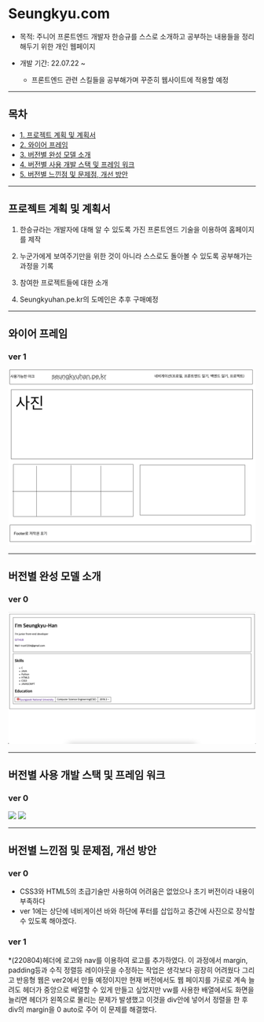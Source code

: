 # Seungkyu.com

* 목적: 주니어 프론트엔드 개발자 한승규를 스스로 소개하고 공부하는 내용들을 정리해두기 위한 개인 웹페이지

* 개발 기간: 22.07.22 ~ 
  - 프론트엔드 관련 스킬들을 공부해가며 꾸준히 웹사이트에 적용할 예정

<hr>

## 목차

* [1. 프로젝트 계획 및 계획서](#프로젝트-계획-및-계획서)
* [2. 와이어 프레임](#와이어-프레임)
* [3. 버전별 완성 모델 소개](#버전별-완성-모델-소개)
* [4. 버전별 사용 개발 스택 및 프레임 워크](#버전별-사용-개발-스택-및-프레임-워크)
* [5. 버전별 느낀점 및 문제점, 개선 방안](#버전별-느낀점-및-문제점-개선-방안)

<hr>

## 프로젝트 계획 및 계획서

1. 한승규라는 개발자에 대해 알 수 있도록 가진 프론트엔드 기술을 이용하여 홈페이지를 제작
2. 누군가에게 보여주기만을 위한 것이 아니라 스스로도 돌아볼 수 있도록 공부해가는 과정을 기록
3. 참여한 프로젝트들에 대한 소개

4. Seungkyuhan.pe.kr의 도메인은 추후 구매예정

<hr>

## 와이어 프레임

### ver 1

<img src = "https://github.com/Seungkyu-Han/Seungkyu.com/blob/main/ver%201/ver%201_model.JPG">

<hr>

## 버전별 완성 모델 소개

### ver 0

<img src = "https://github.com/Seungkyu-Han/Seungkyu.com/blob/main/ver%200/ver%200.png">

<hr>

## 버전별 사용 개발 스택 및 프레임 워크

### ver 0

<img src="https://img.shields.io/badge/HTML5-E34F26?style=for-the-badge&logo=HTML5&logoColor=black"> <img src="https://img.shields.io/badge/CSS3-1572B6?style=for-the-badge&logo=CSS3&logoColor=white"><br>

<hr>


## 버전별 느낀점 및 문제점, 개선 방안

### ver 0

* CSS3와 HTML5의 초급기술만 사용하여 어려움은 없었으나 초기 버전이라 내용이 부족하다
* ver 1에는 상단에 네비게이션 바와 하단에 푸터를 삽입하고 중간에 사진으로 장식할 수 있도록 해야겠다.

### ver 1

*(220804)헤더에 로고와 nav를 이용하여 로고를 추가하였다. 이 과정에서 margin, padding등과 수직 정렬등 레이아웃을 수정하는 작업은 생각보다 굉장히 어려웠다 그리고 반응형 웹은 ver2에서 만들 예정이지만 현재 버전에서도 웹 페이지를 가로로 계속 늘려도 헤더가 중앙으로 배열할 수 있게 만들고 싶었지만 vw를 사용한 배열에서도 화면을 늘리면 헤더가 왼쪽으로 몰리는 문제가 발생했고 이것을 div안에 넣어서 정렬을 한 후 div의 margin을 0 auto로 주어 이 문제를 해결했다.
